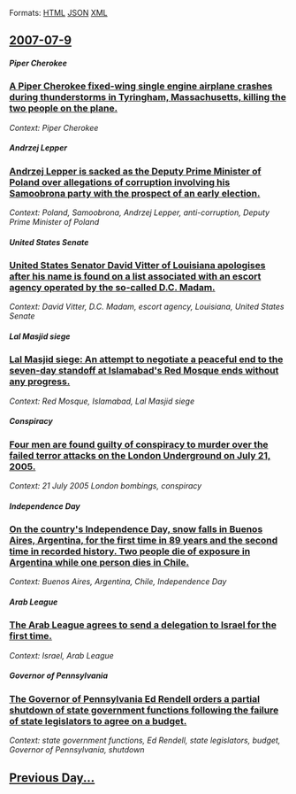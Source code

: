 
Formats: [HTML](2007/07/9/index.html)  [JSON](2007/07/9/index.json)  [XML](2007/07/9/index.xml)  

## [2007-07-9](/news/2007/07/9/index.md)

##### Piper Cherokee
### [ A Piper Cherokee fixed-wing single engine airplane crashes during thunderstorms in Tyringham, Massachusetts, killing the two people on the plane. ](/news/2007/07/9/a-piper-cherokee-fixed-wing-single-engine-airplane-crashes-during-thunderstorms-in-tyringham-massachusetts-killing-the-two-people-on-the.md)
_Context: Piper Cherokee_

##### Andrzej Lepper
### [ Andrzej Lepper is sacked as the Deputy Prime Minister of Poland over allegations of corruption involving his Samoobrona party with the prospect of an early election. ](/news/2007/07/9/andrzej-lepper-is-sacked-as-the-deputy-prime-minister-of-poland-over-allegations-of-corruption-involving-his-samoobrona-party-with-the-pros.md)
_Context: Poland, Samoobrona, Andrzej Lepper, anti-corruption, Deputy Prime Minister of Poland_

##### United States Senate
### [ United States Senator David Vitter of Louisiana apologises after his name is found on a list associated with an escort agency operated by the so-called D.C. Madam. ](/news/2007/07/9/united-states-senator-david-vitter-of-louisiana-apologises-after-his-name-is-found-on-a-list-associated-with-an-escort-agency-operated-by-t.md)
_Context: David Vitter, D.C. Madam, escort agency, Louisiana, United States Senate_

##### Lal Masjid siege
### [ Lal Masjid siege: An attempt to negotiate a peaceful end to the seven-day standoff at Islamabad's Red Mosque ends without any progress. ](/news/2007/07/9/lal-masjid-siege-an-attempt-to-negotiate-a-peaceful-end-to-the-seven-day-standoff-at-islamabad-s-red-mosque-ends-without-any-progress.md)
_Context: Red Mosque, Islamabad, Lal Masjid siege_

##### Conspiracy
### [ Four men are found guilty of conspiracy to murder over the failed terror attacks on the London Underground on July 21, 2005. ](/news/2007/07/9/four-men-are-found-guilty-of-conspiracy-to-murder-over-the-failed-terror-attacks-on-the-london-underground-on-july-21-2005.md)
_Context: 21 July 2005 London bombings, conspiracy_

##### Independence Day
### [ On the country's Independence Day, snow falls in Buenos Aires, Argentina, for the first time in 89 years and the second time in recorded history. Two people die of exposure in Argentina while one person dies in Chile. ](/news/2007/07/9/on-the-country-s-independence-day-snow-falls-in-buenos-aires-argentina-for-the-first-time-in-89-years-and-the-second-time-in-recorded-hi.md)
_Context: Buenos Aires, Argentina, Chile, Independence Day_

##### Arab League
### [ The Arab League agrees to send a delegation to Israel for the first time. ](/news/2007/07/9/the-arab-league-agrees-to-send-a-delegation-to-israel-for-the-first-time.md)
_Context: Israel, Arab League_

##### Governor of Pennsylvania
### [ The Governor of Pennsylvania Ed Rendell orders a partial shutdown of state government functions following the failure of state legislators to agree on a budget. ](/news/2007/07/9/the-governor-of-pennsylvania-ed-rendell-orders-a-partial-shutdown-of-state-government-functions-following-the-failure-of-state-legislators.md)
_Context: state government functions, Ed Rendell, state legislators, budget, Governor of Pennsylvania, shutdown_

## [Previous Day...](/news/2007/07/8/index.md)

